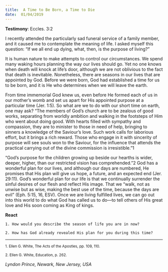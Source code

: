 ```yaml
---
title:  A Time to Be Born, a Time to Die
date:  01/04/2019
---
```


**Testimony**: Eccles. 3:2

I recently attended the particularly sad funeral service of a family member, and it caused me to contemplate the meaning of life. I asked myself this question: “If we all end up dying, what, then, is the purpose of living?”

It is human nature to make attempts to control our circumstances. We spend many waking hours planning the way our lives should go. Yet no one knows when death will knock at life’s door, although we are not oblivious to the fact that death is inevitable. Nonetheless, there are seasons in our lives that are appointed by God. Before we were born, God had established a time for us to be born, and it is He who determines when we will leave the earth.

From time immemorial God knew us, even before He formed each of us in our mother’s womb and set us apart for His appointed purpose at a particular time (Jer. 1:5). So what are we to do with our short time on earth, one may ask? “The members of God’s church are to be zealous of good works, separating from worldly ambition and walking in the footsteps of Him who went about doing good. With hearts filled with sympathy and compassion, they are to minister to those in need of help, bringing to sinners a knowledge of the Saviour’s love. Such work calls for laborious effort, but it brings a rich reward. Those who engage in it with sincerity of purpose will see souls won to the Saviour, for the influence that attends the practical carrying out of the divine commission is irresistible.”1

“God’s purpose for the children growing up beside our hearths is wider, deeper, higher, than our restricted vision has comprehended.”2 God has a wonderful plan for our lives, and although our days are numbered, He promises that His plan will give us hope, a future, and an expected end (Jer. 29:11). God’s wonderful plan for our life is that we continually surrender the sinful desires of our flesh and reflect His image. That we “walk, not as unwise but as wise, making the best use of the time, because the days are evil” (Eph. 5:15, 16, ESV). Once we are living fulfilled lives, we can go out into this world to do what God has called us to do—to tell others of His great love and His soon coming as King of kings.

**React**

`1. How would you describe the season of life you are in now?`

`2. How has God already revealed His plan for you during this time?`

---

<sup>1. Ellen G. White, The Acts of the Apostles, pp. 109, 110.</sup>

<sup>2. Ellen G. White, Education, p. 262.</sup>

_Lyndon Prince, Newark, New Jersey, USA_